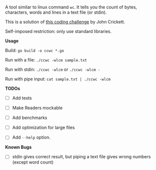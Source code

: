 A tool similar to linux command `wc`. It tells you the count of bytes, characters, words and lines in a text file (or stdin).


This is a solution of [this coding challenge](https://codingchallenges.fyi/challenges/challenge-wc/) by John Crickett.

Self-imposed restriction: only use standard libraries.

**Usage**

Build: `go build -o ccwc *.go`

Run with a file: `./ccwc -wlcm sample.txt`

Run with stdin: `./ccwc -wlcm` or `./ccwc -wlcm -`

Run with pipe input: `cat sample.txt | ./ccwc -wlcm`

**TODOs**

- [ ] Add tests
- [ ] Make Readers mockable
- [ ] Add benchmarks
- [ ] Add optimization for large files
- [ ] Add `--help` option.


**Known Bugs**

- [ ] stdin gives correct result, but piping a text file gives wrong numbers (except word count)